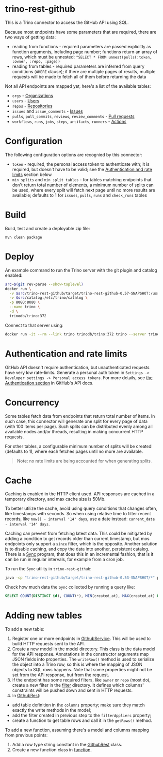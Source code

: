 trino-rest-github
=================

This is a Trino connector to access the GitHub API using SQL.

Because most endpoints have some parameters that are required, there are two ways of getting data:
* reading from functions - required parameters are passed explicitly as function arguments, including page number;
  functions return an array of rows, which must be unnested: `"SELECT * FROM unnest(pulls(:token, :owner, :repo, :page))`
* reading from tables - required parameters are inferred from query conditions (`WHERE` clause); if there are multiple pages of results,
  multiple requests will be made to fetch all of them before returning the data
  
Not all API endpoints are mapped yet, here's a list of the available tables:
* `orgs` - [Organizations](https://docs.github.com/en/rest/reference/orgs)
* `users` - [Users](https://docs.github.com/en/rest/reference/users)
* `repos` - [Repositories](https://docs.github.com/en/rest/reference/repos)
* `issues` and `issue_comments` - [Issues](https://docs.github.com/en/rest/reference/issues)
* `pulls`, `pull_commits`, `reviews`, `review_comments` - [Pull requests](https://docs.github.com/en/rest/reference/pulls)
* `workflows`, `runs`, `jobs`, `steps`, `artifacts`, `runners` - [Actions](https://docs.github.com/en/rest/reference/actions)

# Configuration

The following configuration options are recognied by this connector:

* `token` - required, the personal access token to authenticate with; it is required, but doesn't have to be valid;
  see the [Authentication and rate limits](#authentication-and-rate-limits) section below
* `min_splits` and `min_split_tables` - for tables matching endpoints that don't return total number of elements,
  a minimum number of splits can be used, where every split will fetch next page until no more results are available;
  defaults to 1 for `issues`, `pulls`, `runs` and `check_runs` tables

# Build

Build, test and create a deployable zip file:
```
mvn clean package
```

# Deploy

An example command to run the Trino server with the git plugin and catalog enabled:

```bash
src=$(git rev-parse --show-toplevel)
docker run \
  -v $src/trino-rest-github/target/trino-rest-github-0.57-SNAPSHOT:/usr/lib/trino/plugin/github \
  -v $src/catalog:/etc/trino/catalog \
  -p 8080:8080 \
  --name trino \
  -d \
  trinodb/trino:372
```

Connect to that server using:
```bash
docker run -it --rm --link trino trinodb/trino:372 trino --server trino:8080 --catalog github --schema default
```

# Authentication and rate limits

GitHub API doesn't require authentication, but unauthenticated requests have very low rate-limits.
Generate a personal auth token in `Settings -> Developer settings -> Personal access tokens`.
For more details, see [the Authentication section](https://docs.github.com/en/rest/guides/getting-started-with-the-rest-api#authentication) in GitHub's API docs.

# Concurrency

Some tables fetch data from endpoints that return total number of items. In such case,
this connector will generate one split for every page of data (with 100 items per page).
Such splits can be distributed evenly among all available nodes and/or threads, resulting in making concurrent HTTP requests.

For other tables, a configurable minimum number of splits will be created (defaults to 1), where each fetches pages until no more are available.

> Note: no rate limits are being accounted for when generating splits.

# Cache

Caching is enabled in the HTTP client used. API responses are cached in a temporary directory, and max cache size is 50Mb.

To better utilize the cache, avoid using query conditions that changes often, like timestamps with seconds. So when using relative time
to filter recent records, like `now() - interval '14' days`, use a date instead: `current_date - interval '14' days`.

Caching can prevent from fetching latest data. This could be mitigated by adding a condition to get records older than current timestamp,
but mos endpoints only support a `since` filter, which is the opposite. Another solution is to disable caching,
and copy the data into another, persistent catalog. There is a [Sync](src/main/java/pl/net/was/rest/github/Sync.java) program,
that does this in an incremental fashion, that is it can be run in regular intervals, for example from a cron job.

To run the `Sync` utility in `trino-rest-github`:
```bash
java -cp "trino-rest-github/target/trino-rest-github-0.53-SNAPSHOT/*" pl.net.was.rest.github.Sync
```

Check how much data the `Sync` collected by running a query like:
```sql
SELECT COUNT(DISTINCT id), COUNT(*), MIN(created_at), MAX(created_at) FROM runs;
```

# Adding new tables

To add a new table:

1. Register one or more endpoints in [GithubService](src/main/java/pl/net/was/rest/github/service/GithubService.java).
   This will be used to build HTTP requests sent to the API.
1. Create a new model in the [model](src/main/java/pl/net/was/rest/github/model) directory.
   This class is the data model for the API response. Annotations in the constructor arguments map JSON fields into properties.
   The `writeRow()` method is used to serialize the object into a Trino row, so this is where the mapping of JSON objects to SQL rows happens.
   Note that some properties might not be set from the API response, but from the request.
1. If the endpoint has some required filters, like `owner` or `repo` (most do),
   create a new filter in the [filter](src/main/java/pl/net/was/rest/github/filter) directory.
   It defines which columns' constraints will be pushed down and sent in HTTP requests.
1. In [GithubRest](src/main/java/pl/net/was/rest/github/GithubRest.java):
  * add table definition in the `columns` property; make sure they match exactly the write methods in the model;
  * add the filter created in previous step to the `filterAppliers` property;
  * create a function to get table rows and call it in the `getRows()` method.

To add a new function, assuming there's a model and columns mapping from previous points:
1. Add a row type string constant in the [GithubRest](src/main/java/pl/net/was/rest/github/GithubRest.java) class.
1. Create a new function class in [function](src/main/java/pl/net/was/rest/github/function).

